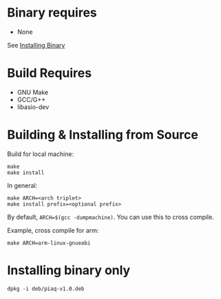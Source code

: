 # Binary requires 

- None

See [Installing Binary](Installing-binary-only)

# Build Requires

- GNU Make
- GCC/G++
- libasio-dev

# Building & Installing from Source

Build for local machine:

```
make
make install
```

In general:

```
make ARCH=<arch triplet> 
make install prefix=<optional prefix>
```
By default, `ARCH=$(gcc -dumpmachine)`. You can use this to cross compile. 

Example, cross compile for arm:

```
make ARCH=arm-linux-gnueabi
```

# Installing binary only

```
dpkg -i deb/piaq-v1.0.deb
```
